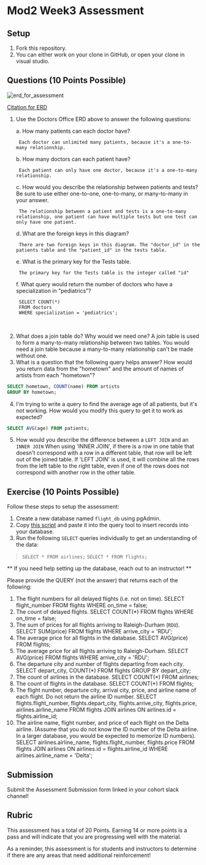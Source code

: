# Mod2 Week3 Assessment

## Setup
1. Fork this repository.
1. You can either work on your clone in GitHub, or open your clone in visual studio.

## Questions (10 Points Possible)

<img alt="erd_for_assessment" src="https://github.com/modelmapper/modelmapper/assets/11747682/60bebb3c-9faa-4f3e-ae0a-7df7dde06784">

[Citation for ERD](https://circle.visual-paradigm.com/hospital/)
1. Use the Doctors Office ERD above to answer the following questions:

    a. How many patients can each doctor have?
    
        Each doctor can unlimited many patients, because it's a one-to-many relationship.
        
    b. How many doctors can each patient have?
    
        Each patient can only have one doctor, because it's a one-to-many relationship.
        
    c. How would you describe the relationship between patients and tests? Be sure to use either one-to-one, one-to-many, or many-to-many in your answer.
    
        The relationship between a patient and tests is a one-to-many relationship, one patient can have multiple tests but one test can only have one patient.
        
    d. What are the foreign keys in this diagram?
    
        There are two foreign keys in this diagram. The "doctor_id" in the patients table and the "patient_id" in the tests table.
        
    e. What is the primary key for the Tests table.
    
        The primary key for the Tests table is the integer called "id"
        
    f. What query would return the number of doctors who have a specialization in "pediatrics"?
    
        SELECT COUNT(*) 
        FROM doctors
        WHERE specialization = 'pediatrics';

<br>

2. What does a join table do? Why would we need one?
    A join table is used to form a many-to-many relationship between two tables. You would need a join table because a many-to-many relationship can't
    be made without one.
3. What is a question that the following query helps answer?
    How would you return data from the "hometown" and the amount of names of artists from each "hometown"?
```SQL
SELECT hometown, COUNT(name) FROM artists
GROUP BY hometown;
```

4. I'm trying to write a query to find the average age of all patients, but it's not working. How would you modify this query to get it to work as expected?
```SQL
SELECT AVG(age) FROM patients;
```
5. How would you describe the difference between a `LEFT JOIN` and an `INNER JOIN`
    When using 'INNER JOIN', if there is a row in one table that doesn't correspond with a row in a different table, that row will be left out of the joined table.
    If 'LEFT JOIN' is used, it will combine all the rows from the left table to the right table, even if one of the rows does not correspond with another row in the other table.
 
## Exercise (10 Points Possible)

Follow these steps to setup the assessment:
1. Create a new database named `flight_db` using pgAdmin.
2. Copy [this script](https://launch.turing.edu/module2/assessments/flight_db.txt) and paste it into the query tool to insert records into your database.
3. Run the following `SELECT` queries individually to get an understanding of the data:
> `SELECT * FROM airlines;`
> `SELECT * FROM flights;`

** If you need help setting up the database, reach out to an instructor! **

Please provide the QUERY (not the answer) that returns each of the following:
1. The flight numbers for all delayed flights (i.e. not on time).
    SELECT flight_number
    FROM flights
    WHERE on_time = false;
2. The count of delayed flights.
    SELECT COUNT(*)
    FROM flights
    WHERE on_time = false;
3. The sum of prices for all flights arriving to Raleigh-Durham (`RDU`).
    SELECT SUM(price)
    FROM flights
    WHERE arrive_city = 'RDU';
4. The average price for all flights in the database.
    SELECT AVG(price)
    FROM flights;
5. The average price for all flights arriving to Raleigh-Durham.
    SELECT AVG(price)
    FROM flights
    WHERE arrive_city = 'RDU';
6. The departure city and number of flights departing from each city.
    SELECT depart_city, COUNT(*)
    FROM flights
    GROUP BY depart_city;
7. The count of airlines in the database.
    SELECT COUNT(*)
    FROM airlines;
8. The count of flights in the database.
    SELECT COUNT(*)
    FROM flights;
9. The flight number, departure city, arrival city, price, and airline name of each flight. Do not return the airline ID number.
    SELECT flights.flight_number, flights.depart_city, flights.arrive_city, flights.price, airlines.airline_name
    FROM flights JOIN airlines
    ON airlines.id = flights.airline_id;
10. The airline name, flight number, and price of each flight on the Delta airline. (Assume that you do not know the ID number of the Delta airline. In a larger database, you would be expected to memorize ID numbers).
    SELECT airlines.airline_name, flights.flight_number, flights.price
    FROM flights JOIN airlines
    ON airlines.id = flights.airline_id
    WHERE airlines.airline_name = 'Delta';

## Submission

Submit the Assessment Submission form linked in your cohort slack channel!

## Rubric

This assessment has a total of 20 Points. Earning 14 or more points is a pass and will indicate that you are progressing well with the material.

As a reminder, this assessment is for students and instructors to determine if there are any areas that need additional reinforcement!
